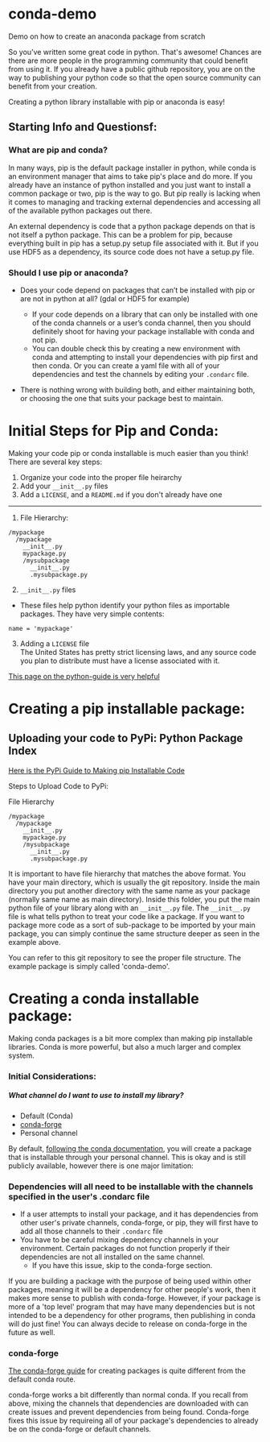 # conda-demo
Demo on how to create an anaconda package from scratch


So you’ve written some great code in python. That's awesome! Chances are there are more people in the programming community that could benefit from using it. If you already have a public github repository, you are on the way to publishing your python code so that the open source community can benefit from your creation.

Creating a python library installable with pip or anaconda is easy!


## Starting Info and Questionsf:

### What are pip and conda?
In many ways, pip is the default package installer in python, while conda is an environment manager that aims to take pip's place and do more. If you already have an instance of python installed and you just want to install a common package or two, pip is the way to go. But pip really is lacking when it comes to managing and tracking external dependencies and accessing all of the available python packages out there.

An external dependency is code that a python package depends on that is not itself a python package. This can be a problem for pip, because everything built in pip has a setup.py setup file associated with it. But if you use HDF5 as a dependency, its source code does not have a setup.py file.



### Should I use pip or anaconda?

 - Does your code depend on packages that can’t be installed with pip or are not in python at all? (gdal or HDF5 for example)
    - If your code depends on a library that can only be installed with one of the conda channels or a user’s conda channel, then you should definitely shoot for having your package installable with conda and not pip.
    - You can double check this by creating a new environment with conda and attempting to install your dependencies with pip first and then conda. Or you can create a yaml file with all of your dependencies and test the channels by editing your ```.condarc``` file.

 - There is nothing wrong with building both, and either maintaining both, or choosing the one that suits your package best to maintain.

# Initial Steps for Pip and Conda:

Making your code pip or conda installable is much easier than you think! There are several key steps:
1. Organize your code into the proper file heirarchy
2. Add your ```__init__.py``` files
3. Add a ```LICENSE```, and a ```README.md``` if you don't already have one

___

1. File Hierarchy:
```
/mypackage
  /mypackage
    __init__.py
    mypackage.py
    /mysubpackage
      __init__.py
      .mysubpackage.py
```
2. ```__init__.py``` files
  - These files help python identify your python files as importable packages. They have very simple contents:
  ```
  name = 'mypackage'
  ```

3. Adding a ```LICENSE``` file  
The United States has pretty strict licensing laws, and any source code you plan to distribute must have a license associated with it.

 [This page on the python-guide is very helpful](http://docs.python-guide.org/en/latest/writing/license/)



# Creating a pip installable package:

## Uploading your code to PyPi: Python Package Index

[Here is the PyPi Guide to Making pip Installable Code](https://packaging.python.org/tutorials/packaging-projects/)

Steps to Upload Code to PyPi:

File Hierarchy
```
/mypackage
  /mypackage
    __init__.py
    mypackage.py
    /mysubpackage
      __init__.py
      .mysubpackage.py
```
It is important to have file hierarchy that matches the above format. You have your main directory, which is usually the git repository. Inside the main directory you put another directory with the same name as your package (normally same name as main directory). Inside this folder, you put the main python file of your library along with an ```__init__.py``` file. The ```__init__.py``` file is what tells python to treat your code like a package. If you want to package more code as a sort of sub-package to be imported by your main package, you can simply continue the same structure deeper as seen in the example above.

You can refer to this git repository to see the proper file structure. The example package is simply called 'conda-demo'.




# Creating a conda installable package:

Making conda packages is a bit more complex than making pip installable libraries. Conda is more powerful, but also a much larger and complex system.

### Initial Considerations:

##### What channel do I want to use to install my library?
- Default (Conda)
- [conda-forge](https://conda-forge.org)
- Personal channel

By default, [following the conda documentation](https://conda.io/docs/user-guide/tutorials/build-pkgs.html), you will create a package that is installable through your personal channel. This is okay and is still publicly available, however there is one major limitation:

### Dependencies will all need to be installable with the channels specified in the user's .condarc file

- If a user attempts to install your package, and it has dependencies from other user's private channels, conda-forge, or pip, they will first have to add all those channels to their ```.condarc``` file
- You have to be careful mixing dependency channels in your environment. Certain packages do not function properly if their dependencies are not all installed on the same channel.
  - If you have this issue, skip to the conda-forge section.


If you are building a package with the purpose of being used within other packages, meaning it will be a dependency for other people's work, then it makes more sense to publish with conda-forge. However, if your package is more of a 'top level' program that may have many dependencies but is not intended to be a dependency for other programs, then publishing in conda will do just fine! You can always decide to release on conda-forge in the future as well.










### conda-forge

[The conda-forge guide](https://github.com/conda-forge/staged-recipes) for creating packages is quite different from the default conda route.

conda-forge works a bit differently than normal conda. If you recall from above, mixing the channels that dependencies are downloaded with can create issues and prevent dependencies from being found. Conda-forge fixes this issue by requireing all of your package's dependencies to already be on the conda-forge or default channels.
